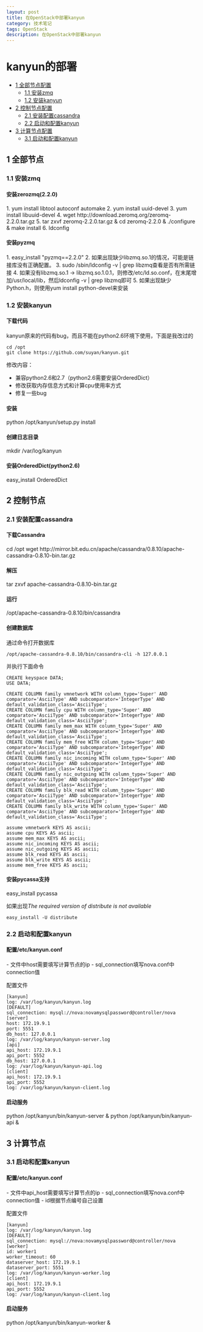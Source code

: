 ```yaml
---
layout: post
title: 在OpenStack中部署kanyun
category: 技术笔记
tags: OpenStack
description: 在OpenStack中部署kanyun
---
```

<h1>kanyun的部署</h1>

- [1 全部节点配置](#all)
  + [1.1 安装zmq](#all-zmq)
  + [1.2 安装kanyun](#all-kanyun)
- [2 控制节点配置](#controller)
  + [2.1 安装配置cassandra](#controller-cassandra)
  + [2.2 启动和配置kanyun](#controller-kanyun)
- [3 计算节点配置](#compute)
  + [3.1 启动和配置kanyun](#compute-kanyun)

<h2 id="all">1 全部节点</h2>
<h3 id="all-zmq">1.1 安装zmq</h3>
<h4>安装zerozmq(2.2.0)</h4>
1. yum install libtool autoconf automake
2. yum install uuid-devel
3. yum install libuuid-devel
4. wget http://download.zeromq.org/zeromq-2.2.0.tar.gz
5. tar zxvf zeromq-2.2.0.tar.gz & cd zeromq-2.2.0 & ./configure & make install
6. ldconfig

<h4>安装pyzmq</h4>
1. easy_install "pyzmq==2.2.0"
2. 如果出现缺少libzmq.so.1的情况，可能是链接库没有正确配置。
3. sudo /sbin/ldconfig -v | grep libzmq查看是否有所需链接
4. 如果没有libzmq.so.1 -> libzmq.so.1.0.1，则修改/etc/ld.so.conf，在末尾增加/usr/local/lib，然后ldconfig -v | grep libzmq即可
5. 如果出现缺少Python.h，则使用yum install python-devel来安装

<h3 id="all-kanyun">1.2 安装kanyun</h3>
<h4>下载代码</h4>
kanyun原来的代码有bug，而且不能在python2.6环境下使用，下面是我改过的

    cd /opt
    git clone https://github.com/suyan/kanyun.git

修改内容：

- 兼容python2.6和2.7（python2.6需要安装OrderedDict）
- 修改获取内存信息方式和计算cpu使用率方式
- 修复一些bug

<h4>安装</h4>
    python /opt/kanyun/setup.py install
<h4>创建日志目录</h4>
    mkdir /var/log/kanyun
<h4>安装OrderedDict(python2.6)</h4>
    easy_install OrderedDict

<h2 id="controller">2 控制节点</h2>
<h3 id="controller-cassandra">2.1 安装配置cassandra</h3>
<h4>下载Cassandra</h4>
    cd /opt
    wget http://mirror.bit.edu.cn/apache/cassandra/0.8.10/apache-cassandra-0.8.10-bin.tar.gz
<h4>解压</h4>
    tar zxvf apache-cassandra-0.8.10-bin.tar.gz
<h4>运行</h4>
    /opt/apache-cassandra-0.8.10/bin/cassandra
<h4>创建数据库</h4>
通过命令打开数据库

    /opt/apache-cassandra-0.8.10/bin/cassandra-cli -h 127.0.0.1

并执行下面命令

    CREATE keyspace DATA;
    USE DATA;

    CREATE COLUMN family vmnetwork WITH column_type='Super' AND comparator='AsciiType' AND subcomparator='IntegerType' AND default_validation_class='AsciiType';
    CREATE COLUMN family cpu WITH column_type='Super' AND comparator='AsciiType' AND subcomparator='IntegerType' AND default_validation_class='AsciiType';
    CREATE COLUMN family mem_max WITH column_type='Super' AND comparator='AsciiType' AND subcomparator='IntegerType' AND default_validation_class='AsciiType';
    CREATE COLUMN family mem_free WITH column_type='Super' AND comparator='AsciiType' AND subcomparator='IntegerType' AND default_validation_class='AsciiType';
    CREATE COLUMN family nic_incoming WITH column_type='Super' AND comparator='AsciiType' AND subcomparator='IntegerType' AND default_validation_class='AsciiType';
    CREATE COLUMN family nic_outgoing WITH column_type='Super' AND comparator='AsciiType' AND subcomparator='IntegerType' AND default_validation_class='AsciiType';
    CREATE COLUMN family blk_read WITH column_type='Super' AND comparator='AsciiType' AND subcomparator='IntegerType' AND default_validation_class='AsciiType';
    CREATE COLUMN family blk_write WITH column_type='Super' AND comparator='AsciiType' AND subcomparator='IntegerType' AND default_validation_class='AsciiType';

    assume vmnetwork KEYS AS ascii;
    assume cpu KEYS AS ascii;
    assume mem_max KEYS AS ascii;
    assume nic_incoming KEYS AS ascii;
    assume nic_outgoing KEYS AS ascii;
    assume blk_read KEYS AS ascii;
    assume blk_write KEYS AS ascii;
    assume mem_free KEYS AS ascii;       

<h4>安装pycassa支持</h4>
    easy_install pycassa

如果出现*The required version of distribute is not available*

    easy_install -U distribute

<h3 id="controller-kanyun">2.2 启动和配置kanyun</h3>
<h4>配置/etc/kanyun.conf</h4>
- 文件中host需要填写计算节点的ip
- sql_connection填写nova.conf中connection值

配置文件

    [kanyun]
    log: /var/log/kanyun/kanyun.log
    [DEFAULT]
    sql_connection: mysql://nova:novamysqlpassword@controller/nova
    [server]
    host: 172.19.9.1 
    port: 5551
    db_host: 127.0.0.1
    log: /var/log/kanyun/kanyun-server.log
    [api]
    api_host: 172.19.9.1
    api_port: 5552
    db_host: 127.0.0.1
    log: /var/log/kanyun/kanyun-api.log
    [client]
    api_host: 172.19.9.1
    api_port: 5552
    log: /var/log/kanyun/kanyun-client.log 

<h4>启动服务</h4>
    python /opt/kanyun/bin/kanyun-server &
    python /opt/kanyun/bin/kanyun-api &


<h2 id="compute">3 计算节点</h2>
<h3 id="compute-kanyun">3.1 启动和配置kanyun</h3>
<h4>配置/etc/kanyun.conf</h4>
- 文件中api_host需要填写计算节点的ip
- sql_connection填写nova.conf中connection值
- id根据节点编号自己设置
 
配置文件

    [kanyun]
    log: /var/log/kanyun/kanyun.log
    [DEFAULT]
    sql_connection: mysql://nova:novamysqlpassword@controller/nova
    [worker]
    id: worker1
    worker_timeout: 60
    dataserver_host: 172.19.9.1
    dataserver_port: 5551
    log: /var/log/kanyun/kanyun-worker.log
    [client]
    api_host: 172.19.9.1
    api_port: 5552
    log: /var/log/kanyun/kanyun-client.log

<h4>启动服务</h4>
    python /opt/kanyun/bin/kanyun-worker &

